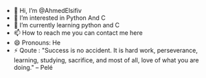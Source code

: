 - 👋 Hi, I’m @AhmedElsifiv
- 👀 I’m interested in Python And C
- 🌱 I’m currently learning python and C
- 📫 How to reach me you can contact me here
- 😄 Pronouns: He
- ⚡ Qoute : "Success is no accident. It is hard work, perseverance, learning, studying, sacrifice, and most of all, love of what you are doing." – Pelé

<!---
AhmedElsifi/AhmedElsifi is a ✨ special ✨ repository because its `README.md` (this file) appears on your GitHub profile.
You can click the Preview link to take a look at your changes.
--->
